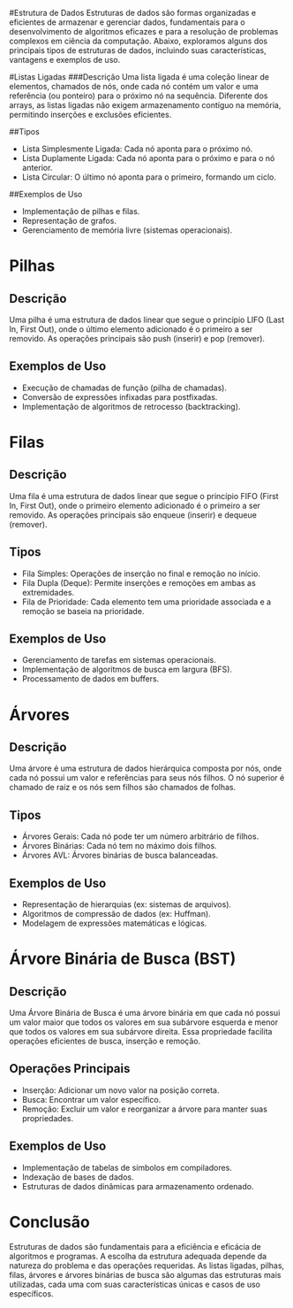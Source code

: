 #Estrutura de Dados
Estruturas de dados são formas organizadas e eficientes de armazenar e gerenciar dados, fundamentais para o desenvolvimento de algoritmos eficazes e para a resolução de problemas complexos em ciência da computação. Abaixo, exploramos alguns dos principais tipos de estruturas de dados, incluindo suas características, vantagens e exemplos de uso.

#Listas Ligadas
###Descrição
Uma lista ligada é uma coleção linear de elementos, chamados de nós, onde cada nó contém um valor e uma referência (ou ponteiro) para o próximo nó na sequência. Diferente dos arrays, as listas ligadas não exigem armazenamento contíguo na memória, permitindo inserções e exclusões eficientes.

##Tipos
- Lista Simplesmente Ligada: Cada nó aponta para o próximo nó.
- Lista Duplamente Ligada: Cada nó aponta para o próximo e para o nó anterior.
- Lista Circular: O último nó aponta para o primeiro, formando um ciclo.

##Exemplos de Uso
- Implementação de pilhas e filas.
- Representação de grafos.
- Gerenciamento de memória livre (sistemas operacionais).

# Pilhas
## Descrição
Uma pilha é uma estrutura de dados linear que segue o princípio LIFO (Last In, First Out), onde o último elemento adicionado é o primeiro a ser removido. As operações principais são push (inserir) e pop (remover).

## Exemplos de Uso
- Execução de chamadas de função (pilha de chamadas).
- Conversão de expressões infixadas para postfixadas.
- Implementação de algoritmos de retrocesso (backtracking).

# Filas
## Descrição
Uma fila é uma estrutura de dados linear que segue o princípio FIFO (First In, First Out), onde o primeiro elemento adicionado é o primeiro a ser removido. As operações principais são enqueue (inserir) e dequeue (remover).

## Tipos
- Fila Simples: Operações de inserção no final e remoção no início.
- Fila Dupla (Deque): Permite inserções e remoções em ambas as extremidades.
- Fila de Prioridade: Cada elemento tem uma prioridade associada e a remoção se baseia na prioridade.

## Exemplos de Uso
- Gerenciamento de tarefas em sistemas operacionais.
- Implementação de algoritmos de busca em largura (BFS).
- Processamento de dados em buffers.

# Árvores
## Descrição
Uma árvore é uma estrutura de dados hierárquica composta por nós, onde cada nó possui um valor e referências para seus nós filhos. O nó superior é chamado de raiz e os nós sem filhos são chamados de folhas.

## Tipos
- Árvores Gerais: Cada nó pode ter um número arbitrário de filhos.
- Árvores Binárias: Cada nó tem no máximo dois filhos.
- Árvores AVL: Árvores binárias de busca balanceadas.

## Exemplos de Uso
- Representação de hierarquias (ex: sistemas de arquivos).
- Algoritmos de compressão de dados (ex: Huffman).
- Modelagem de expressões matemáticas e lógicas.

# Árvore Binária de Busca (BST)
## Descrição
Uma Árvore Binária de Busca é uma árvore binária em que cada nó possui um valor maior que todos os valores em sua subárvore esquerda e menor que todos os valores em sua subárvore direita. Essa propriedade facilita operações eficientes de busca, inserção e remoção.

## Operações Principais
- Inserção: Adicionar um novo valor na posição correta.
- Busca: Encontrar um valor específico.
- Remoção: Excluir um valor e reorganizar a árvore para manter suas propriedades.

## Exemplos de Uso
- Implementação de tabelas de símbolos em compiladores.
- Indexação de bases de dados.
- Estruturas de dados dinâmicas para armazenamento ordenado.

# Conclusão
Estruturas de dados são fundamentais para a eficiência e eficácia de algoritmos e programas. A escolha da estrutura adequada depende da natureza do problema e das operações requeridas. As listas ligadas, pilhas, filas, árvores e árvores binárias de busca são algumas das estruturas mais utilizadas, cada uma com suas características únicas e casos de uso específicos.